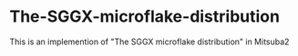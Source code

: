 # The-SGGX-microflake-distribution
This is an implemention of "The SGGX microflake distribution" in Mitsuba2
